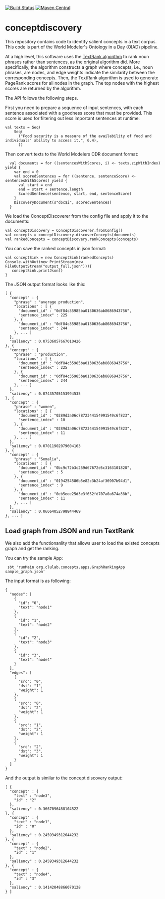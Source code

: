 [![Build Status](https://github.com/clulab/ConceptDiscovery/workflows/conceptdiscovery%20CI/badge.svg)](https://github.com/clulab/conceptdiscovery/actions)
[![Maven Central](https://img.shields.io/maven-central/v/org.clulab/conceptdiscovery_2.12?logo=apachemaven)](https://mvnrepository.com/artifact/org.clulab/conceptdiscovery)

# conceptdiscovery

This repository contains code to identify salient concepts in a text corpus. This code is part of the World Modeler's Ontology in a Day (OIAD) pipeline.

At a high level, this software uses the [TextRank algorithm](https://aclanthology.org/W04-3252.pdf) to rank noun phrases rather than sentences, as the original algorithm did. More specifically, the algorithm constructs a graph where concepts, i.e., noun phrases, are nodes, and edge weights indicate the similarity between the corresponding concepts. Then, the TextRank algorithm is used to generate PageRank scores for all nodes in the graph. The top nodes with the highest scores are returned by the algorithm.

The API follows the following steps.

First you need to prepare a sequence of input sentences, with each sentence associated with a goodness score that must be provided. This score is used for filtering out less important sentences at runtime:
```
val texts = Seq(
    Seq(
      ("Food security is a measure of the availability of food and individuals' ability to access it.", 0.4),
      ))
```
Then convert texts to the World Modelers CDR document format:
```
  val documents = for ((sentencesWithScores, i) <- texts.zipWithIndex) yield {
    var end = 0
    val scoredSentences = for ((sentence, sentenceScore) <- sentencesWithScores) yield {
      val start = end
      end = start + sentence.length
      ScoredSentence(sentence, start, end, sentenceScore)
    }
    DiscoveryDocument(s"doc$i", scoredSentences)
  }
```
We load the ConceptDiscoverer from the config file and apply it to the documents:
```  
val conceptDiscovery = ConceptDiscoverer.fromConfig()
val concepts = conceptDiscovery.discoverConcepts(documents)
val rankedConcepts = conceptDiscovery.rankConcepts(concepts)
```

You can save the ranked concepts in json format:
```
val conceptSink = new ConceptSink(rankedConcepts)
Console.withOut(new PrintStream(new FileOutputStream("output_full.json"))){
   conceptSink.printJson()
}
```
The JSON output format looks like this:
```
[ {
  "concept" : {
    "phrase" : "average production",
    "locations" : [ {
      "document_id" : "0df84c35985ba0130636ab8686943756",
      "sentence_index" : 225
    }, {
      "document_id" : "0df84c35985ba0130636ab8686943756",
      "sentence_index" : 244
    }, ... ]
  },
  "saliency" : 0.07536057667010426
}, {
  "concept" : {
    "phrase" : "production",
    "locations" : [ {
      "document_id" : "0df84c35985ba0130636ab8686943756",
      "sentence_index" : 225
    }, {
      "document_id" : "0df84c35985ba0130636ab8686943756",
      "sentence_index" : 244
    }, ... ]
  },
  "saliency" : 0.07435705153994535
}, {
  "concept" : {
    "phrase" : "women",
    "locations" : [ {
      "document_id" : "0289d3a06c7872344154991549c6f823",
      "sentence_index" : 10
    }, {
      "document_id" : "0289d3a06c7872344154991549c6f823",
      "sentence_index" : 11
    }, ... ]
  },
  "saliency" : 0.07011902079604163
}, {
  "concept" : {
    "phrase" : "Somalia",
    "locations" : [ {
      "document_id" : "0bc9c72b3c259d67672e5c3163101828",
      "sentence_index" : 5
    }, {
      "document_id" : "0194254586b5e82c3b24af36907b94d1",
      "sentence_index" : 9
    }, {
      "document_id" : "0eb5eee25d3e3f652fd707a0a674a38b",
      "sentence_index" : 11
    }, ... ]
  },
  "saliency" : 0.06664052798844469
}, ... ]

```


## Load graph from JSON and run TextRank

We also add the functionanlity that allows user to load the existed concepts graph and get the ranking.

You can try the sample App:
```
 sbt 'runMain org.clulab.concepts.apps.GraphRankingApp sample_graph.json'
```

The input format is as following:
```
{
  "nodes": [
    {
      "id": "0",
      "text": "node1"
    },
    {
      "id": "1",
      "text": "node2"
    },
    {
      "id": "2",
      "text": "node3"
    },
    {
      "id": "3",
      "text": "node4"
    }
  ],
  "edges": [
    {
      "src": "0",
      "dst": "1",
      "weight": 1
    },
    {
      "src": "0",
      "dst": "2",
      "weight": 1
    },
    {
      "src": "1",
      "dst": "2",
      "weight": 1
    },
    {
      "src": "2",
      "dst": "3",
      "weight": 1
    }
  ]
}
```

And the output is similar to the concept discovery output:
```
[ {
  "concept" : {
    "text" : "node3",
    "id" : "2"
  },
  "saliency" : 0.3667096488104522
}, {
  "concept" : {
    "text" : "node1",
    "id" : "0"
  },
  "saliency" : 0.2459349312644232
}, {
  "concept" : {
    "text" : "node2",
    "id" : "1"
  },
  "saliency" : 0.2459349312644232
}, {
  "concept" : {
    "text" : "node4",
    "id" : "3"
  },
  "saliency" : 0.14142048866070128
} ]
```
